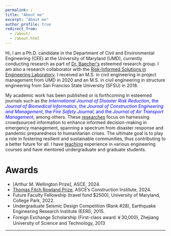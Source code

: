 ```yaml
---
permalink: /
title: "About me"
excerpt: "About me"
author_profile: true
redirect_from: 
  - /about/
  - /about.html
---
```


Hi, I am a Ph.D. candidate in the Department of Civil and Environmental Engineering (CEE) at the University of Maryland (UMD), currently conducting research as part of [Dr. Baecher's](https://cee.umd.edu/clark/faculty/244/Gregory-B-Baecher) esteemed research group. I am also a research collaborator with the [Risk-Informed Solutions in Engineering Laboratory](https://riselab.umd.edu/). I received an M.S. in civil engineering in project management from UMD in 2020 and an M.S. in civil engineering in structure engineering from San Franciso State University (SFSU) in 2018. 

My academic work has been published or is forthcoming in esteemed journals such as the <span style="color: blue">*International Journal of Disaster Risk Reduction*, the *Journal of Biomedical Informatics*, the *Journal of Construction Engineering and Management*, the *Fire Safety Journal*, and the *Journal of Air Transport Management*,</span> among others. These [researches](research) focus on harnessing crowdsourced information to enhance informed decision-making in emergency management, spanning a spectrum from disaster response and pandemic preparedness to humanitarian crises. The ultimate goal is to play a role in fostering resilient and sustainable communities, thus contributing to a better future for all. I have [teaching](teaching) experience in various engineering courses and have mentored undergraduate and graduate students. 


Awards
======
* [Arthur M. Wellington Prize], ASCE, 2024.
* [Thomas Fitch Rowland Prize](https://www-asce-org.proxy-um.researchport.umd.edu/career-growth/awards-and-honors/thomas-fitch-rowland-prize), ASCE’s Construction Institute, 2024.
* Future Faculty Fellowship (travel fund $2500), University of Maryland, College Park, 2022.
* Undergraduate Seismic Design Competition (Rank #28), Earthquake Engineering Research Institute (EERI), 2015.
* Foreign Exchange Scholarship (First-class award ￥30,000), Zhejiang University of Science and Technology, 2013

***


